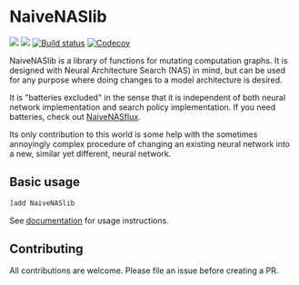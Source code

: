 # NaiveNASlib

[![](https://img.shields.io/badge/docs-stable-blue.svg)](https://DrChainsaw.github.io/NaiveNASlib.jl/stable)
[![](https://img.shields.io/badge/docs-dev-blue.svg)](https://DrChainsaw.github.io/NaiveNASlib.jl/dev)
[![Build status](https://github.com/DrChainsaw/NaiveNASlib.jl/actions/workflows/ci.yml/badge.svg?branch=master)](https://github.com/DrChainsaw/NaiveNASlib.jl/actions)
[![Codecov](https://codecov.io/gh/DrChainsaw/NaiveNASlib.jl/branch/master/graph/badge.svg)](https://codecov.io/gh/DrChainsaw/NaiveNASlib.jl)

NaiveNASlib is a library of functions for mutating computation graphs. It is designed with Neural Architecture Search (NAS) in mind, but can be used for any purpose where doing changes to a model architecture is desired.

It is "batteries excluded" in the sense that it is independent of both neural network implementation and search policy implementation. If you need batteries, check out [NaiveNASflux](https://github.com/DrChainsaw/NaiveNASflux.jl).

Its only contribution to this world is some help with the sometimes annoyingly complex procedure of changing an existing neural network into a new, similar yet different, neural network.

## Basic usage

```julia
]add NaiveNASlib
```

See [documentation](https://DrChainsaw.github.io/NaiveNASlib.jl/stable) for usage instructions.

## Contributing

All contributions are welcome. Please file an issue before creating a PR.
